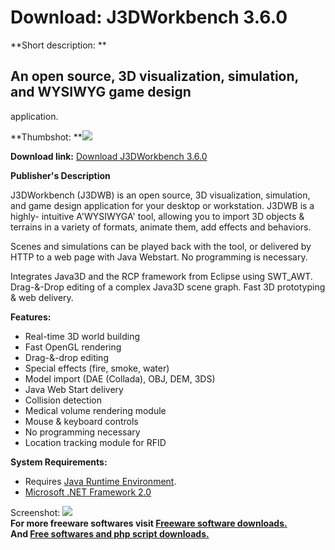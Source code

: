 # Download: J3DWorkbench 3.6.0

**Short description: **

## An open source, 3D visualization, simulation, and WYSIWYG game design
application.

  
**Thumbshot: **![](http://www.freewarefiles.com/screenshot/j3dwrkbnch_md.jpg)   
  
**Download link:** [Download J3DWorkbench 3.6.0](http://freesoftwares.boysofts.com/J3DWorkbench_program_57944.html)  
  

**Publisher's Description**  
  

J3DWorkbench (J3DWB) is an open source, 3D visualization, simulation, and game
design application for your desktop or workstation. J3DWB is a highly-
intuitive A'WYSIWYGA' tool, allowing you to import 3D objects & terrains in a
variety of formats, animate them, add effects and behaviors.

Scenes and simulations can be played back with the tool, or delivered by HTTP
to a web page with Java Webstart. No programming is necessary.

Integrates Java3D and the RCP framework from Eclipse using SWT_AWT.
Drag-&-Drop editing of a complex Java3D scene graph. Fast 3D prototyping & web
delivery.

**Features:**

  * Real-time 3D world building 
  * Fast OpenGL rendering 
  * Drag-&-drop editing 
  * Special effects (fire, smoke, water) 
  * Model import (DAE (Collada), OBJ, DEM, 3DS) 
  * Java Web Start delivery 
  * Collision detection 
  * Medical volume rendering module 
  * Mouse & keyboard controls 
  * No programming necessary 
  * Location tracking module for RFID 

**System Requirements:**

  * Requires [Java Runtime Environment](http://www.java.com/en/download/manual.jsp). 
  * [Microsoft .NET Framework 2.0](http://www.freewarefiles.com/Microsoft-NET-Framework-20-x86-Final_program_16026.html)

  
  
Screenshot: ![](http://www.freewarefiles.com/screenshot/j3dwrkbnch.jpg)  
**For more freeware softwares visit [Freeware software downloads.](http://freesoftwares.boysofts.com/)**   
**And [Free softwares and php script downloads.](http://www.boysofts.com/)**

